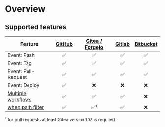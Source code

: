 # Overview

## Supported features

| Feature                                                       | [GitHub](github/)  | [Gitea / Forgejo](gitea/) | [Gitlab](gitlab/)  | [Bitbucket](bitbucket/) |
| ------------------------------------------------------------- | :----------------: | :-----------------------: | :----------------: | :---------------------: |
| Event: Push                                                   | :white_check_mark: |    :white_check_mark:     | :white_check_mark: |   :white_check_mark:    |
| Event: Tag                                                    | :white_check_mark: |    :white_check_mark:     | :white_check_mark: |   :white_check_mark:    |
| Event: Pull-Request                                           | :white_check_mark: |    :white_check_mark:     | :white_check_mark: |   :white_check_mark:    |
| Event: Deploy                                                 | :white_check_mark: |            :x:            |        :x:         |           :x:           |
| [Multiple workflows](../../20-usage/25-workflows.md)          | :white_check_mark: |    :white_check_mark:     | :white_check_mark: |           :x:           |
| [when.path filter](../../20-usage/20-pipeline-syntax.md#path) | :white_check_mark: |    :white_check_mark:¹    | :white_check_mark: |           :x:           |

¹ for pull requests at least Gitea version 1.17 is required
